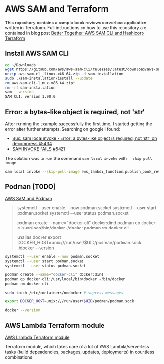 # AWS SAM and Terraform

This repository contains a sample book reviews serverless application written in Terraform. 
Full instructions on how to use this repository are contained in blog post [Better Together: AWS SAM CLI and Hashicorp Terraform](https://aws.amazon.com/blogs/compute/better-together-aws-sam-cli-and-hashicorp-terraform/)

## Install AWS SAM CLI

```bash
cd ~/Downloads
wget https://github.com/aws/aws-sam-cli/releases/latest/download/aws-sam-cli-linux-x86_64.zip
unzip aws-sam-cli-linux-x86_64.zip -d sam-installation
sudo ./sam-installation/install --update
rm aws-sam-cli-linux-x86_64.zip*
rm -rf sam-installation
sam --version
SAM CLI, version 1.90.0
```

## Error: a bytes-like object is required, not 'str'

After running the example successfully the first time, I started getting the error after further attempts.
Searching on google I found:

- [Bug: sam local invoke - Error: a bytes-like object is required, not 'str' on decompress #5434](https://github.com/aws/aws-sam-cli/issues/5434)
- [SAM INVOKE FAILS #5421](https://github.com/aws/aws-sam-cli/issues/5421)

The solution was to run the command `sam local invoke` with `--skip-pull-image` 

```bash
sam local invoke --skip-pull-image aws_lambda_function.publish_book_review -e events/new-review.json --beta-features 
```

## Podman [TODO]

[AWS SAM and Podman](https://www.reddit.com/r/podman/comments/r6ybkw/aws_sam_and_podman/)

> systemctl --user enable --now podman.socket
> systemctl --user start podman.socket
> systemctl --user status podman.socket
> 
> podman create --name="docker-cli" docker:dind
> podman cp docker-cli:/usr/local/bin/docker ./docker
> podman rm docker-cli
> 
> unalias docker
> export DOCKER_HOST=unix:///run/user/$UID/podman/podman.sock
> ./docker --version


```bash
systemctl --user enable --now podman.socket
systemctl --user start podman.socket
systemctl --user status podman.socket

podman create --name="docker-cli" docker:dind
podman cp docker-cli:/usr/local/bin/docker ~/bin/docker
podman rm docker-cli

sudo touch /etc/containers/nodocker # supress messages

export DOCKER_HOST=unix:///run/user/$UID/podman/podman.sock

docker --version
```


## AWS Lambda Terraform module

[AWS Lambda Terraform module](https://registry.terraform.io/modules/terraform-aws-modules/lambda/aws/latest)

Terraform module, which takes care of a lot of AWS Lambda/serverless tasks (build dependencies, packages, updates, deployments) in countless combinations

